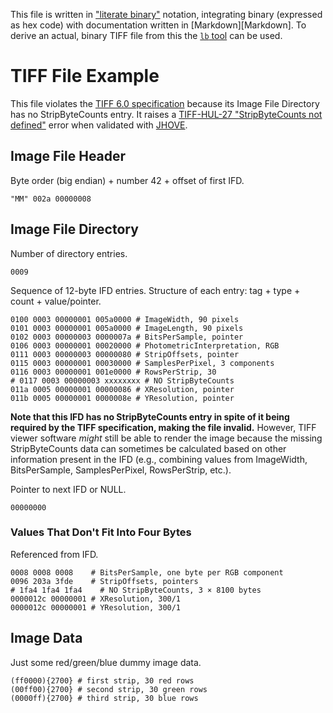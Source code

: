This file is written in ["literate binary"][lb] notation, integrating binary
(expressed as hex code) with documentation written in [Markdown][Markdown]. To
derive an actual, binary TIFF file from this the [`lb` tool][lb] can be used.

# TIFF File Example

This file violates the [TIFF 6.0 specification][TIFF] because its Image File
Directory has no StripByteCounts entry. It raises a [TIFF-HUL-27
"StripByteCounts not defined"][TIFF-HUL-27] error when validated with
[JHOVE][JHOVE].

## Image File Header

Byte order (big endian) + number 42 + offset of first IFD.

    "MM" 002a 00000008

## Image File Directory

Number of directory entries.

    0009

Sequence of 12-byte IFD entries. Structure of each entry: tag + type + count +
value/pointer.

    0100 0003 00000001 005a0000 # ImageWidth, 90 pixels
    0101 0003 00000001 005a0000 # ImageLength, 90 pixels
    0102 0003 00000003 0000007a # BitsPerSample, pointer
    0106 0003 00000001 00020000 # PhotometricInterpretation, RGB
    0111 0003 00000003 00000080 # StripOffsets, pointer
    0115 0003 00000001 00030000 # SamplesPerPixel, 3 components
    0116 0003 00000001 001e0000 # RowsPerStrip, 30
    # 0117 0003 00000003 xxxxxxxx # NO StripByteCounts
    011a 0005 00000001 00000086 # XResolution, pointer
    011b 0005 00000001 0000008e # YResolution, pointer

**Note that this IFD has no StripByteCounts entry in spite of it being required
by the TIFF specification, making the file invalid.** However, TIFF viewer
software *might* still be able to render the image because the missing
StripByteCounts data can sometimes be calculated based on other information
present in the IFD (e.g., combining values from ImageWidth, BitsPerSample,
SamplesPerPixel, RowsPerStrip, etc.).

Pointer to next IFD or NULL.

    00000000

### Values That Don't Fit Into Four Bytes

Referenced from IFD.

    0008 0008 0008    # BitsPerSample, one byte per RGB component
    0096 203a 3fde    # StripOffsets, pointers
    # 1fa4 1fa4 1fa4    # NO StripByteCounts, 3 × 8100 bytes
    0000012c 00000001 # XResolution, 300/1
    0000012c 00000001 # YResolution, 300/1

## Image Data

Just some red/green/blue dummy image data.

    (ff0000){2700} # first strip, 30 red rows
    (00ff00){2700} # second strip, 30 green rows
    (0000ff){2700} # third strip, 30 blue rows

[lb]: https://github.com/marhop/literate-binary
[TIFF]: https://archive.org/details/TIFF6
[JHOVE]: https://jhove.openpreservation.org/
[TIFF-HUL-27]: https://github.com/openpreserve/jhove/wiki/TIFF-hul-Messages#tiff-hul-27
